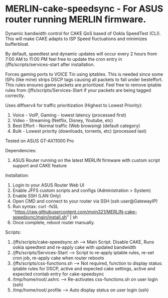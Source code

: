 # MERLIN-cake-speedsync - For ASUS router running MERLIN firmware. 

Dynamic bandwidth control for CAKE QoS based of Ookla SpeedTest (CLI). This will make CAKE adapts to ISP Speed fluctuations and minimizes bufferbloat. 

By default, speedtest and dynamic updates will occur every 2 hours from 7:00 AM to 11:00 PM feel free to update the cron entry in /jffs/scripts/services-start after installation.

Forces gaming ports to VOICE Tin using iptables. This is needed since some ISPs (like mine) strips DSCP tags causing all packets to fall under besteffort. This rules ensures game packets are prioritized. Feel free to remove iptable rules from /jffs/scripts/Services-Start if your packets are being tagged correctly.

Uses diffserv4 for traffic prioritization (Highest to Lowest Priority):
1.  Voice - VoIP, Gaming - lowest latency (processed first)
2.  Video - Streaming (Netflix, Disney, Youtube, etc)
3.  Best Effort - Normal traffic (Web browsing) (default category)
4.  Bulk - Lowest priority (downloads, torrents, etc) (processed last)

Tested on ASUS GT-AX11000 Pro

Dependencies:
1.  ASUS Router running on the latest MERLIN firmware with custom script support and CAKE feature

Installation:
1.  Login to your ASUS Router Web UI
2.  Enable JFFS custom scripts and configs (Administration > System)
3.  Enable SSH (LAN Only)
4.  Open CMD and connect to your router via SSH (ssh user@GatewayIP)
5.  Run syntax:
    curl -fsSL "https://raw.githubusercontent.com/mvin321/MERLIN-cake-speedsync/main/install.sh" | sh
6.  Once complete, reboot router manually.
    
Scripts:
1.  /jffs/scripts/cake-speedsync.sh     -->   Main Script. Disable CAKE, Runs ookla speedtest and re-apply cake with updated bandwidth
2.  /jffs/scripts/Services-Start     -->   Script to re-apply iptable rules, re-set cron job, re-apply cake when router reboots 
3.  /jffs/scripts/css-functions.sh   -->   Not required, function to display status: iptable rules for DSCP, active and expected cake settings, active and expected crontab entry for cake-speedsync
4.  /tmp/home/root/.ashrc            -->   Re-activates css-functions.sh on user login (ssh)
5.  /tmp/home/root/.profile          -->   Auto display status on user login (ssh)

